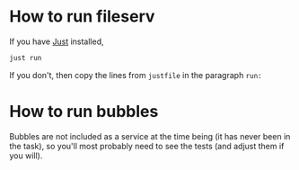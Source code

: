# How to run fileserv

If you have [Just](https://just.systems) installed,
```sh
just run
```

If you don't, then copy the lines from `justfile` in the paragraph `run:`

# How to run bubbles

Bubbles are not included as a service at the time being (it has never been in the task), so
you'll most probably need to see the tests (and adjust them if you will).
